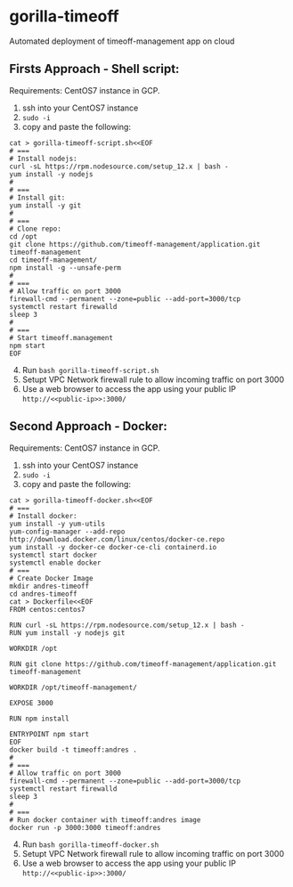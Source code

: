 # gorilla-timeoff
Automated deployment of timeoff-management app on cloud

## Firsts Approach -  Shell script:
Requirements: CentOS7 instance in GCP.
1. ssh into your CentOS7 instance
2. `sudo -i`
3. copy and paste the following:
````
cat > gorilla-timeoff-script.sh<<EOF
# ===
# Install nodejs:
curl -sL https://rpm.nodesource.com/setup_12.x | bash -
yum install -y nodejs
#
# ===
# Install git:
yum install -y git
#
# ===
# Clone repo:
cd /opt
git clone https://github.com/timeoff-management/application.git timeoff-management
cd timeoff-management/
npm install -g --unsafe-perm
# 
# ===
# Allow traffic on port 3000
firewall-cmd --permanent --zone=public --add-port=3000/tcp
systemctl restart firewalld
sleep 3
#
# ===
# Start timeoff.management
npm start
EOF
````
4. Run `bash gorilla-timeoff-script.sh`
5. Setupt VPC Network firewall rule to allow incoming traffic on port 3000
6. Use a web browser to access the app using your public IP `http://<<public-ip>>:3000/`

## Second Approach -  Docker:
Requirements: CentOS7 instance in GCP.
1. ssh into your CentOS7 instance
2. `sudo -i`
3. copy and paste the following:
````
cat > gorilla-timeoff-docker.sh<<EOF
# ===
# Install docker:
yum install -y yum-utils
yum-config-manager --add-repo http://download.docker.com/linux/centos/docker-ce.repo
yum install -y docker-ce docker-ce-cli containerd.io
systemctl start docker
systemctl enable docker
# ===
# Create Docker Image
mkdir andres-timeoff
cd andres-timeoff
cat > Dockerfile<<EOF
FROM centos:centos7

RUN curl -sL https://rpm.nodesource.com/setup_12.x | bash -
RUN yum install -y nodejs git

WORKDIR /opt

RUN git clone https://github.com/timeoff-management/application.git timeoff-management

WORKDIR /opt/timeoff-management/

EXPOSE 3000

RUN npm install

ENTRYPOINT npm start
EOF
docker build -t timeoff:andres .
# 
# ===
# Allow traffic on port 3000
firewall-cmd --permanent --zone=public --add-port=3000/tcp
systemctl restart firewalld
sleep 3
# 
# ===
# Run docker container with timeoff:andres image
docker run -p 3000:3000 timeoff:andres
````
4. Run `bash gorilla-timeoff-docker.sh`
5. Setupt VPC Network firewall rule to allow incoming traffic on port 3000
6. Use a web browser to access the app using your public IP `http://<<public-ip>>:3000/`

